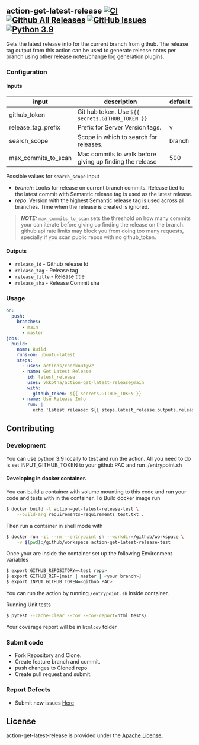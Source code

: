 ## action-get-latest-release [![CI](https://github.com/vkkotha/action-get-latest-release/actions/workflows/ci.yaml/badge.svg)](https://github.com/vkkotha/action-get-latest-release/actions/workflows/ci.yaml) [![Github All Releases](https://img.shields.io/github/downloads/vkkotha/action-get-latest-release/total.svg)](https://github.com/vkkotha/action-get-latest-release/releases) [![GitHub Issues](https://img.shields.io/github/issues/vkkotha/action-get-latest-release.svg)](https://github.com/vkkotha/action-get-latest-release/issues) [![Python 3.9](https://img.shields.io/badge/python-3.9-blue.svg)](https://www.python.org/downloads/release/python-390/)

Gets the latest release info for the current branch from github.
The release tag output from this action can be used to generate release notes per branch using other release notes/change log generation plugins.

### Configuration

#### Inputs
|input |description|default|
|----- |-----------|-------|
|github_token|Git hub token. Use `${{ secrets.GITHUB_TOKEN }}` ||
|release_tag_prefix|Prefix for Server Version tags.|v|
|search_scope|Scope in which to search for releases.|branch|
|max_commits_to_scan|Mac commits to walk before giving up finding the release|500|

Possible values for `search_scope` input
- *branch*: Looks for release on current branch commits. Release tied to the latest commit with Semantic release tag is used as the latest release.<br>
- *repo*: Version with the highest Semantic release tag is used across all branches. Time when the release is created is ignored.  

> **_NOTE:_** `max_commits_to_scan` sets the threshold on how many commits your can iterate before giving up finding the release on the branch. 
> github api rate limits may block you from doing too many requests, specially if you scan public repos with no github_token.
 
#### Outputs
- `release_id` - Github release Id
- `release_tag` - Release tag
- `release_title` - Release title
- `release_sha` - Release Commit sha

### Usage
```yaml
on:
  push:
    branches:
      - main
      - master
jobs:
  build:
    name: Build
    runs-on: ubuntu-latest
    steps:
      - uses: actions/checkout@v2
      - name: Get Latest Release
        id: latest_release
        uses: vkkotha/action-get-latest-release@main
        with:
          github_token: ${{ secrets.GITHUB_TOKEN }}
      - name: Use Release Info
        run: |
          echo 'Latest release: ${{ steps.latest_release.outputs.release_tag }}'
```

## Contributing
### Development
You can use python 3.9 locally to test and run the action.
All you need to do is set INPUT_GITHUB_TOKEN to your github PAC and run ./entrypoint.sh
#### Developing in docker container.
You can build a container with volume mounting to this code and run your code and tests with in the container.
To Build docker image run<br>
```sh
$ docker build -t action-get-latest-release-test \
    --build-arg requirements=requirements_test.txt .
```
Then run a container in shell mode with
```sh
$ docker run -it --rm --entrypoint sh --workdir=/github/workspace \
    -v $(pwd):/github/workspace action-get-latest-release-test
```
Once your are inside the container set up the following Environment variables
```sh
$ export GITHUB_REPOSITORY=<test repo>
$ export GITHUB_REF=[main | master | <your branch>]
$ export INPUT_GITHUB_TOKEN=<github PAC>
```

You can run the action by running ```/entrypoint.sh``` inside container. 

Running Unit tests
```sh
$ pytest --cache-clear --cov --cov-report=html tests/
```
Your coverage report will be in `htmlcov` folder
 
### Submit code
- Fork Repository and Clone.
- Create feature branch and commit.
- push changes to Cloned repo.
- Create pull request and submit.
### Report Defects
- Submit new issues [Here](https://github.com/vkkotha/action-get-latest-release/issues/new)

## License
action-get-latest-release is provided under the [Apache License.](https://github.com/vkkotha/action-get-latest-release/blob/master/LICENSE)
